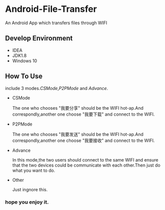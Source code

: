 # Android-File-Transfer
An Android App which transfers files through WIFI
## Develop Environment
* IDEA
* JDK1.8
* Windows 10

## How To Use
include 3 modes.*CSMode*,*P2PMode* and *Advance*.
* CSMode

  The one who chooses "我要分享" should be the WIFI hot-ap.And correspondly,another one choose "我要下载" and connect to the WIFI.

* P2PMode

  The one who chooses "我要发送" should be the WIFI hot-ap.And correspondly,another one choose "我要接收" and connect to the WIFI.
  
* Advance

  In this mode,the two users should connect to the same WIFI and ensure that the two devices could be communicate with each other.Then just do 
  what you want to do.
  
* Other

  Just ingnore this.
  
### hope you enjoy it.
